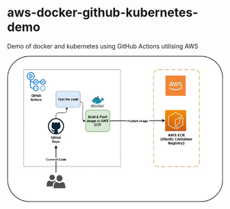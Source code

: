 # aws-docker-github-kubernetes-demo
Demo of docker and kubernetes using GitHub Actions utilising AWS

![AWS-docker-gitHubactions-ECR-EKS.jpg](AWS-docker-gitHubactions-ECR-EKS.jpg)
